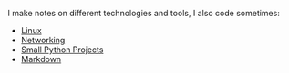 I make notes on different technologies and tools, I also code sometimes:

- [Linux](https://github.com/elicia4/linux-notes)
- [Networking](https://github.com/elicia4/networking-notes)
- [Small Python Projects](https://github.com/elicia4/python-projects)
- [Markdown](https://github.com/elicia4/markdown-notes)
